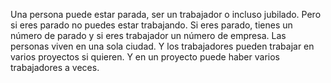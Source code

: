 Una persona puede estar parada, ser un trabajador o incluso jubilado. Pero si eres parado no puedes estar trabajando. Si eres parado, tienes un número de parado y si eres trabajador un número de empresa. Las personas viven en una sola ciudad. Y los trabajadores pueden trabajar en varios proyectos si quieren. Y en un proyecto puede haber varios trabajadores a veces.